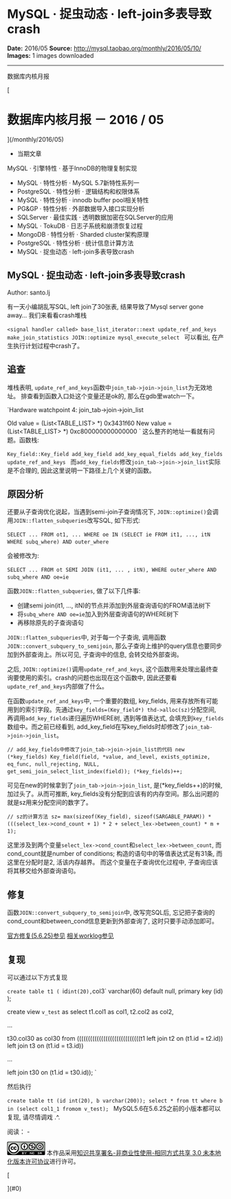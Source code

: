 # MySQL · 捉虫动态 · left-join多表导致crash

**Date:** 2016/05
**Source:** http://mysql.taobao.org/monthly/2016/05/10/
**Images:** 1 images downloaded

---

数据库内核月报

 [
 # 数据库内核月报 － 2016 / 05
 ](/monthly/2016/05)

 * 当期文章

 MySQL · 引擎特性 · 基于InnoDB的物理复制实现
* MySQL · 特性分析 · MySQL 5.7新特性系列一
* PostgreSQL · 特性分析 · 逻辑结构和权限体系
* MySQL · 特性分析 · innodb buffer pool相关特性
* PG&GP · 特性分析 · 外部数据导入接口实现分析
* SQLServer · 最佳实践 · 透明数据加密在SQLServer的应用
* MySQL · TokuDB · 日志子系统和崩溃恢复过程
* MongoDB · 特性分析 · Sharded cluster架构原理
* PostgreSQL · 特性分析 · 统计信息计算方法
* MySQL · 捉虫动态 · left-join多表导致crash

 ## MySQL · 捉虫动态 · left-join多表导致crash 
 Author: santo.lj 

 有一天小编胡乱写SQL, left join了30张表, 结果导致了Mysql server gone away…
我们来看看crash堆栈

`<signal handler called>
base_list_iterator::next
update_ref_and_keys
make_join_statistics
JOIN::optimize
mysql_execute_select
`
可以看出, 在产生执行计划过程中crash了。

## 追查
堆栈表明, `update_ref_and_keys`函数中`join_tab->join->join_list`为无效地址。 排查看到函数入口处这个变量还是ok的, 那么在gdb里watch一下。

`Hardware watchpoint 4: join_tab->join->join_list

Old value = (List<TABLE_LIST> *) 0x3431f60
New value = (List<TABLE_LIST> *) 0xc800000000000000
`
这么整齐的地址一看就有问题。函数栈:

`Key_field::Key_field
add_key_field
add_key_equal_fields
add_key_fields
update_ref_and_keys
`
而`add_key_fields`修改`join_tab->join->join_list`实际是不合理的, 因此这里说明一下路径上几个关键的函数。

## 原因分析
还要从子查询优化说起，当遇到semi-join子查询情况下, `JOIN::optimize()`会调用`JOIN::flatten_subqueries`改写SQL, 如下形式:

`SELECT ...
FROM ot1, ...
WHERE oe IN (SELECT ie FROM it1, ..., itN WHERE subq_where)
 AND outer_where
`

会被修改为:

`SELECT ...
FROM ot SEMI JOIN (it1, ... , itN),
WHERE outer_where AND subq_where AND oe=ie
`

函数`JOIN::flatten_subqueries`, 做了以下几件事:

* 创建semi join(it1, …, itN)的节点并添加到外层查询语句的FROM语法树下
* 将`subq_where AND oe=ie`加入到外层查询语句的WHERE树下
* 再移除原先的子查询语句

`JOIN::flatten_subqueries`中, 对于每一个子查询, 调用函数`JOIN::convert_subquery_to_semijoin`, 那么子查询上维护的query信息也要同步加到外部查询上。所以可见, 子查询中的信息, 会转交给外部查询。

之后, `JOIN::optimize()`调用`update_ref_and_keys`, 这个函数用来处理出最终查询要使用的索引。crash的问题也出现在这个函数中, 因此还要看`update_ref_and_keys`内部做了什么。

在函数`update_ref_and_keys`中, 一个重要的数组, key_fields, 用来存放所有可能用到的索引字段。先通过`key_fields=(Key_field*) thd->alloc(sz)`分配空间, 再调用`add_key_fields`递归遍历WHERE树, 遇到等值表达式, 会填充到`key_fields`数组中。而之前已经看到, add_key_field在写key_fields时却修改了`join_tab->join->join_list`。

`// add_key_fields中修改了join_tab->join->join_list的代码
new (*key_fields)
 Key_field(field, *value, and_level, exists_optimize, eq_func,
 null_rejecting, NULL, get_semi_join_select_list_index(field));
 (*key_fields)++;
`

可见在new的时候拿到了`join_tab->join->join_list`, 是(*key_fields++)的时候, 加过头了。从而可推断, key_fields没有分配到应该有的内存空间。那么出问题的就是sz用来分配空间的数字了。

`// sz的计算方法
sz= max(sizeof(Key_field), sizeof(SARGABLE_PARAM)) *
 (((select_lex->cond_count + 1) * 2 +
select_lex->between_count) * m + 1);
`

这里涉及到两个变量`select_lex->cond_count`和`select_lex->between_count`, 而cond_count就是number of conditions; 构造的语句中的等值表达式足有31条, 而这里在分配时是2, 活该内存越界。
而这个变量在子查询优化过程中, 子查询应该将其移交给外部查询语句。

## 修复
函数`JOIN::convert_subquery_to_semijoin`中, 改写完SQL后, 忘记把子查询的cond_count和between_cond信息更新到外部查询了, 这时只要手动添加即可。

[官方修复(5.6.25)参见](https://github.com/mysql/mysql-server/commit/71e74f2a0118f460abc4f7a3da215c61785d35f0)
[相关worklog参见](http://dev.mysql.com/worklog/task/?id=5275)

## 复现
可以通过以下方式复现

`create table t1 (
 `id` int(20),
 `col3` varchar(60) default null,
 primary key (id)
);

create view `v_test` as
select t1.col1 as col1,
 t2.col2 as col2,

 ...

 t30.col30 as col30
 from (((((((((((((((((((((((((((((t1
 left join t2 on (t1.id = t2.id))
 left join t3 on (t1.id = t3.id))

 ...

 left join t30 on (t1.id = t30.id));
`

然后执行

`create table tt (id int(20), b varchar(200));
select * from tt where b in (select col1_1 fromom v_test);
`
MySQL5.6在5.6.25之前的小版本都可以复现, 请尽情调戏 .^.

 阅读： - 

[![知识共享许可协议](.img/8232d49bd3e9_88x31.png)](http://creativecommons.org/licenses/by-nc-sa/3.0/)
本作品采用[知识共享署名-非商业性使用-相同方式共享 3.0 未本地化版本许可协议](http://creativecommons.org/licenses/by-nc-sa/3.0/)进行许可。

 [

 ](#0)
